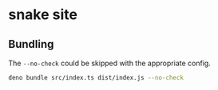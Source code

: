 # snake site

## Bundling

The `--no-check` could be skipped with the appropriate config.

```sh
deno bundle src/index.ts dist/index.js --no-check
```
